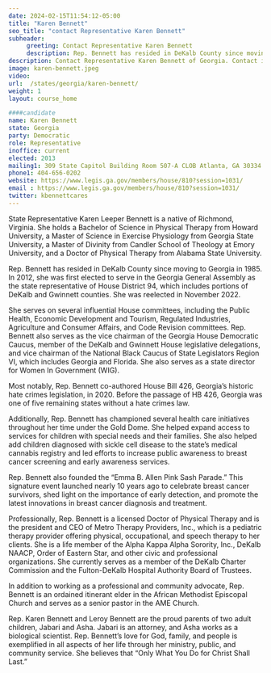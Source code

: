 ```yaml
---
date: 2024-02-15T11:54:12-05:00
title: "Karen Bennett"
seo_title: "contact Representative Karen Bennett"
subheader:
     greeting: Contact Representative Karen Bennett
     description: Rep. Bennett has resided in DeKalb County since moving to Georgia in 1985. In 2012, she was first elected to serve in the Georgia General Assembly as the state representative of House District 94, which includes portions of DeKalb and Gwinnett counties. She was reelected in November 2022.
description: Contact Representative Karen Bennett of Georgia. Contact information for Karen Bennett includes email address, phone number, and mailing address.
image: karen-bennett.jpeg
video:
url:  /states/georgia/karen-bennett/
weight: 1
layout: course_home

####candidate
name: Karen Bennett
state: Georgia
party: Democratic
role: Representative
inoffice: current
elected: 2013
mailing1: 309 State Capitol Building Room 507-A CLOB Atlanta, GA 30334
phone1: 404-656-0202
website: https://www.legis.ga.gov/members/house/810?session=1031/
email : https://www.legis.ga.gov/members/house/810?session=1031/
twitter: kbennettcares
---
```


State Representative Karen Leeper Bennett is a native of Richmond, Virginia. She holds a Bachelor of Science in Physical Therapy from Howard University, a Master of Science in Exercise Physiology from Georgia State University, a Master of Divinity from Candler School of Theology at Emory University, and a Doctor of Physical Therapy from Alabama State University.

Rep. Bennett has resided in DeKalb County since moving to Georgia in 1985. In 2012, she was first elected to serve in the Georgia General Assembly as the state representative of House District 94, which includes portions of DeKalb and Gwinnett counties. She was reelected in November 2022.

She serves on several influential House committees, including the Public Health, Economic Development and Tourism, Regulated Industries, Agriculture and Consumer Affairs, and Code Revision committees. Rep. Bennett also serves as the vice chairman of the Georgia House Democratic Caucus, member of the DeKalb and Gwinnett House legislative delegations, and vice chairman of the National Black Caucus of State Legislators Region VI, which includes Georgia and Florida. She also serves as a state director for Women In Government (WIG).

Most notably, Rep. Bennett co-authored House Bill 426, Georgia’s historic hate crimes legislation, in 2020. Before the passage of HB 426, Georgia was one of five remaining states without a hate crimes law.

Additionally, Rep. Bennett has championed several health care initiatives throughout her time under the Gold Dome. She helped expand access to services for children with special needs and their families. She also helped add children diagnosed with sickle cell disease to the state’s medical cannabis registry and led efforts to increase public awareness to breast cancer screening and early awareness services.

Rep. Bennett also founded the “Emma B. Allen Pink Sash Parade.” This signature event launched nearly 10 years ago to celebrate breast cancer survivors, shed light on the importance of early detection, and promote the latest innovations in breast cancer diagnosis and treatment.

Professionally, Rep. Bennett is a licensed Doctor of Physical Therapy and is the president and CEO of Metro Therapy Providers, Inc., which is a pediatric therapy provider offering physical, occupational, and speech therapy to her clients. She is a life member of the Alpha Kappa Alpha Sorority, Inc., DeKalb NAACP, Order of Eastern Star, and other civic and professional organizations. She currently serves as a member of the DeKalb Charter Commission and the Fulton-DeKalb Hospital Authority Board of Trustees.

In addition to working as a professional and community advocate, Rep. Bennett is an ordained itinerant elder in the African Methodist Episcopal Church and serves as a senior pastor in the AME Church.

Rep. Karen Bennett and Leroy Bennett are the proud parents of two adult children, Jabari and Asha. Jabari is an attorney, and Asha works as a biological scientist. Rep. Bennett’s love for God, family, and people is exemplified in all aspects of her life through her ministry, public, and community service. She believes that “Only What You Do for Christ Shall Last.”
